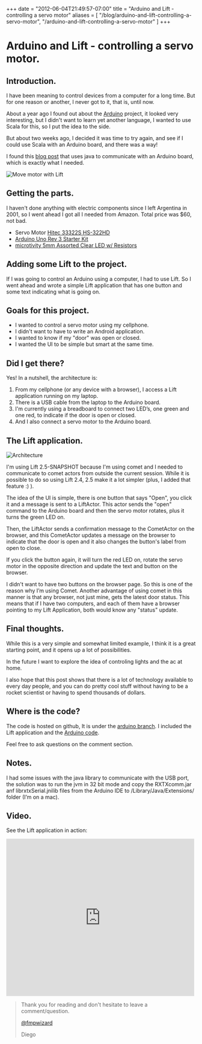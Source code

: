 +++
date = "2012-06-04T21:49:57-07:00"
title = "Arduino and Lift - controlling a servo motor"
aliases = [
	"/blog/arduino-and-lift-controlling-a-servo-motor",
	"/arduino-and-lift-controlling-a-servo-motor"
]
+++

[title=]: /
[category: Lift]: /
[date: 2012/06/04]: /
[tags: {lift, scala, arduino, servo}]: /


# Arduino and Lift - controlling a servo motor.

## Introduction.

I have been meaning to control devices from a computer for a long time. But for one reason or another, I never got to it, that is, until now.

About a year ago I found out about the [Arduino][1] project, it looked very interesting, but I didn't want to learn yet another language, I wanted to use Scala for this, so I put the idea to the side.

But about two weeks ago, I decided it was time to try again, and see if I could use Scala with an Arduino board, and there was a way!

I found this [blog post][2] that uses java to communicate with an Arduino board, which is exactly what I needed.

![Move motor with Lift][3]

## Getting the parts.

I haven't done anything with electric components since I left Argentina in 2001, so I went ahead I got all I needed from Amazon. Total price was $60, not bad.

- Servo Motor [Hitec 33322S HS-322HD][4]
- [Arduino Uno Rev 3 Starter Kit][5]
- [microtivity 5mm Assorted Clear LED w/ Resistors][6]

## Adding some Lift to the project.

If I was going to control an Arduino using a computer, I had to use Lift. So I went ahead and wrote a simple Lift application that has one button and some text indicating what is going on.

## Goals for this project.

- I wanted to control a servo motor using my cellphone.
- I didn't want to have to write an Android application.
- I wanted to know if my "door" was open or closed.
- I wanted the UI to be simple but smart at the same time.

## Did I get there?
Yes! In a nutshell, the architecture is:

1. From my cellphone (or any device with a browser), I access a Lift application running on my laptop.
2. There is a USB cable from the laptop to the Arduino board.
3. I'm currently using a breadboard to connect two LED’s, one green and one red, to indicate if the door is open or closed.
3. And I also connect a servo motor to the Arduino board.

## The Lift application.

![Architecture][7]

I'm using Lift 2.5-SNAPSHOT because I'm using comet and I needed to communicate to comet actors from outside the current session. While it is possible to do so using Lift 2.4, 2.5 make it a lot simpler (plus, I added that feature :) ).

The idea of the UI is simple, there is one button that says "Open", you click it and a message is sent to a LiftActor. This actor sends the "open" command to the Arduino board and then the servo motor rotates, plus it turns the green LED on.

Then, the LiftActor sends a confirmation message to the CometActor on the browser, and this CometActor updates a message on the browser to indicate that the door is open and it also changes the button's label from open to close.

If you click the button again, it will turn the red LED on, rotate the servo motor in the opposite direction and update the text and button on the browser.

I didn't want to have two buttons on the browser page. So this is one of the reason why I’m using Comet. Another advantage of using comet in this manner is that any browser, not just mine, gets the latest door status. This means that if I have two computers, and each of them have a browser pointing to my Lift Application, both would know any "status" update.

## Final thoughts.

While this is a very simple and somewhat limited example, I think it is a great starting point, and it opens up a lot of possibilities.

In the future I want to explore the idea of controling lights and the ac at home.

I also hope that this post shows that there is a lot of technology available to every day people, and you can do pretty cool stuff without having to be a rocket scientist or having to spend thousands of dollars.

## Where is the code?

The code is hosted on github, It is under the [arduino branch][8]. I included the Lift application and the [Arduino code][9].

Feel free to ask questions on the comment section.

## Notes.

I had some issues with the java library to communicate with the USB port, the solution was to run the jvm in 32 bit mode and copy the RXTXcomm.jar anf librxtxSerial.jnilib files from the Arduino IDE to /Library/Java/Extensions/ folder (I’m on a mac).

## Video.

See the Lift application in action:

<p><iframe src="http://www.youtube.com/embed/hCz3voK_HRg?wmode=transparent" allowfullscreen="" frameborder="0" height="417" width="500"></iframe></p>



  [1]: http://www.arduino.cc/
  [2]: http://shazsterblog.blogspot.com/2011/11/arduino-google-voice-activated-servo.html
  [3]: /images/41728614-Arduino-Lift-screenshot.png
  [4]: http://www.amazon.com/gp/product/B0006O3XEA
  [5]: http://www.amazon.com/gp/product/B0051QHPJM
  [6]: http://www.amazon.com/gp/product/B004UZDKRG/
  [7]: /images/41728617-architecture.png
  [8]: https://github.com/fmpwizard/lift_starter_2.4/tree/arduino
  [9]: https://github.com/fmpwizard/lift_starter_2.4/blob/arduino/arduino_files/servomotorcontrol/servomotorcontrol.ino


>Thank you for reading and don't hesitate to leave a comment/question.
>
>[@fmpwizard](https://twitter.com/fmpwizard)
>
>Diego

